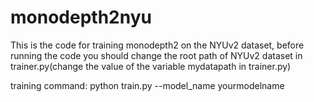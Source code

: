 # monodepth2nyu

This is the code for training monodepth2 on the NYUv2 dataset, before running the code you should change the root path of NYUv2 dataset in trainer.py(change the value of the variable mydatapath in trainer.py)

training command: python train.py --model_name yourmodelname

